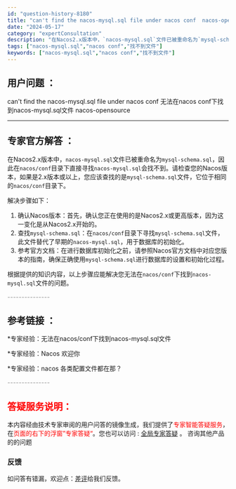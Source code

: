 ```yaml
---
id: "question-history-8180"
title: "can't find the nacos-mysql.sql file under nacos conf  nacos-opensource"
date: "2024-05-17"
category: "expertConsultation"
description: "在Nacos2.x版本中，`nacos-mysql.sql`文件已被重命名为`mysql-schema.sql`，因此在`nacos/conf`目录下直接寻找`nacos-mysql.sql`会找不到。请检查您的Nacos版本，如果是2.x版本或以上，您应该查找的是`mysql-schema.sql"
tags: ["nacos-mysql.sql","nacos conf","找不到文件"]
keywords: ["nacos-mysql.sql","nacos conf","找不到文件"]
---
```


## 用户问题 ： 
 can't find the nacos-mysql.sql file under nacos conf 无法在nacos conf下找到nacos-mysql.sql文件 nacos-opensource 

---------------
## 专家官方解答 ：

在Nacos2.x版本中，`nacos-mysql.sql`文件已被重命名为`mysql-schema.sql`，因此在`nacos/conf`目录下直接寻找`nacos-mysql.sql`会找不到。请检查您的Nacos版本，如果是2.x版本或以上，您应该查找的是`mysql-schema.sql`文件，它位于相同的`nacos/conf`目录下。

解决步骤如下：

1. 确认Nacos版本：首先，确认您正在使用的是Nacos2.x或更高版本，因为这一变化是从Nacos2.x开始的。
2. 查找`mysql-schema.sql`：在`nacos/conf`目录下寻找`mysql-schema.sql`文件，此文件替代了早期的`nacos-mysql.sql`，用于数据库的初始化。
3. 参考官方文档：在进行数据库初始化之前，请参照Nacos官方文档中对应您版本的指南，确保正确使用`mysql-schema.sql`进行数据库的设置和初始化过程。

根据提供的知识内容，以上步骤应能解决您无法在`nacos/conf`下找到`nacos-mysql.sql`文件的问题。


<font color="#949494">---------------</font> 


## 参考链接 ：

*专家经验：无法在nacos/conf下找到nacos-mysql.sql文件 
 
 *专家经验：Nacos 欢迎你 
 
 *专家经验：nacos 各类配置文件都在那？ 


 <font color="#949494">---------------</font> 
 


## <font color="#FF0000">答疑服务说明：</font> 

本内容经由技术专家审阅的用户问答的镜像生成，我们提供了<font color="#FF0000">专家智能答疑服务</font>，在<font color="#FF0000">页面的右下的浮窗”专家答疑“</font>。您也可以访问 : [全局专家答疑](https://answer.opensource.alibaba.com/docs/intro) 。 咨询其他产品的的问题

### 反馈
如问答有错漏，欢迎点：[差评](https://ai.nacos.io/user/feedbackByEnhancerGradePOJOID?enhancerGradePOJOId=13540)给我们反馈。
